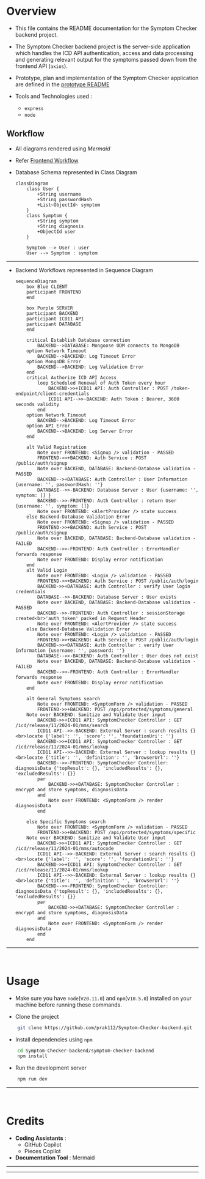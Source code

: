 # Overview
- This file contains the README documentation for the Symptom Checker backend project.
 
- The Symptom Checker backend project is the server-side application which handles the ICD API authentication, access and data processing and generating relevant output for the symptoms passed down from the frontend API (`axios`).

- Prototype, plan and implementation of the Symptom Checker application are defined in the [prototype README](https://github.com/prak112/ICD11-SymptomChecker#oveview)
- Tools and Technologies used : 
    - `express`
    - `node`

## Workflow
- All diagrams rendered using *Mermaid*
- Refer [Frontend Workflow](https://github.com/prak112/Symptom-Checker-frontend#workflow)

- Database Schema represented in Class Diagram

    ```mermaid
    classDiagram
        class User {
            +String username
            +String passwordHash
            +List~ObjectId~ symptom
        }
        class Symptom {
            +String symptom
            +String diagnosis
            +ObjectId user
        }

        Symptom --> User : user
        User --> Symptom : symptom
    ```

<hr>

- Backend Workflows represented in Sequence Diagram

    ```mermaid
    sequenceDiagram
        box Blue CLIENT
        participant FRONTEND
        end

        box Purple SERVER
        participant BACKEND
        participant ICD11 API
        participant DATABASE
        end

        critical Establish Database connection
            BACKEND-->DATABASE: Mongoose ODM connects to MongoDB
        option Network Timeout
            BACKEND-->BACKEND: Log Timeout Error
        option MongoDB Error
            BACKEND-->BACKEND: Log Validation Error
        end
        critical Authorize ICD API Access
            loop Scheduled Renewal of Auth Token every hour
                BACKEND->>+ICD11 API: Auth Controller : POST /token-endpoint/client-credentials
                ICD11 API-->>-BACKEND: Auth Token : Bearer, 3600 seconds validity
            end
        option Network Timeout
            BACKEND-->BACKEND: Log Timeout Error
        option API Error
            BACKEND-->BACKEND: Log Server Error    
        end

        alt Valid Registration
            Note over FRONTEND: <Signup /> validation - PASSED
            FRONTEND->>+BACKEND: Auth Service : POST /public/auth/signup
            Note over BACKEND, DATABASE: Backend-Database validation - PASSED        
            BACKEND-->+DATABASE: Auth Controller : User Information {username: '', passwordHash: ''}
            DATABASE-->>-BACKEND: Database Server : User {username: '', symptom: [] }
            BACKEND-->>-FRONTEND: Auth Controller : return User {username: '', symptom: []}
            Note over FRONTEND: <AlertProvider /> state success
        else Backend-Database Validation Error
            Note over FRONTEND: <Signup /> validation - PASSED
            FRONTEND->>+BACKEND: Auth Service : POST /public/auth/signup
            Note over BACKEND, DATABASE: Backend-Database validation - FAILED
            BACKEND-->>-FRONTEND: Auth Controller : ErrorHandler forwards response
            Note over FRONTEND: Display error notification
        end
        alt Valid Login
            Note over FRONTEND: <Login /> validation - PASSED
            FRONTEND->>+BACKEND: Auth Service : POST /public/auth/login
            BACKEND->>+DATABASE: Auth Controller : verify User login credentials
            DATABASE-->>-BACKEND: Database Server : User exists
            Note over BACKEND, DATABASE: Backend-Database validation - PASSED
            BACKEND-->>-FRONTEND: Auth Controller : sessionStorage created<br>'auth_token' packed in Request Header
            Note over FRONTEND: <AlertProvider /> state success
        else Backend-Database Validation Error
            Note over FRONTEND: <Login /> validation - PASSED
            FRONTEND->>+BACKEND: Auth Service : POST /public/auth/login
            BACKEND->>+DATABASE: Auth Controller : verify User Information {username: '', password: ''}
            DATABASE-->>-BACKEND: Auth Controller : User does not exist
            Note over BACKEND, DATABASE: Backend-Database validation - FAILED
            BACKEND-->>-FRONTEND: Auth Controller : ErrorHandler forwards response
            Note over FRONTEND: Display error notification
        end

        alt General Symptoms search
            Note over FRONTEND: <SymptomForm /> validation - PASSED
            FRONTEND->>+BACKEND: POST /api/protected/symptoms/general
        Note over BACKEND: Sanitize and Validate User input  
            BACKEND->>+ICD11 API: SymptomChecker Controller : GET /icd/release/11/2024-01/mms/search
            ICD11 API-->>-BACKEND: External Server : search results {}<br>locate {'label': '', 'score': '', 'foundationUri': ''} 
            BACKEND->>+ICD11 API: SymptomChecker Controller : GET /icd/release/11/2024-01/mms/lookup 
            ICD11 API-->>-BACKEND: External Server : lookup results {}<br>locate {'title': '', 'definition': '', 'browserUrl': ''}
            BACKEND-->>-FRONTEND: SymptomChecker Controller: diagnosisData {'topResult': {}, 'includedResults': {}, 'excludedResults': {}}
            par
                BACKEND->>+DATABASE: SymptomChecker Controller : encrypt and store symptoms, diagnosisData
            and
                Note over FRONTEND: <SymptomForm /> render diagnosisData
            end

        else Specific Symptoms search
            Note over FRONTEND: <SymptomForm /> validation - PASSED
            FRONTEND->>+BACKEND: POST /api/protected/symptoms/specific
        Note over BACKEND: Sanitize and Validate User input  
            BACKEND->>+ICD11 API: SymptomChecker Controller : GET /icd/release/11/2024-01/mms/autocode
            ICD11 API-->>-BACKEND: External Server : search results {}<br>locate {'label': '', 'score': '', 'foundationUri': ''} 
            BACKEND->>+ICD11 API: SymptomChecker Controller : GET /icd/release/11/2024-01/mms/lookup 
            ICD11 API-->>-BACKEND: External Server : lookup results {}<br>locate {'title': '', 'definition': '', 'browserUrl': ''}
            BACKEND-->>-FRONTEND: SymptomChecker Controller: diagnosisData {'topResult': {}, 'includedResults': {}, 'excludedResults': {}}
            par
                BACKEND->>+DATABASE: SymptomChecker Controller : encrypt and store symptoms, diagnosisData
            and
                Note over FRONTEND: <SymptomForm /> render diagnosisData
            end
        end
    ```

<hr>
<br>

# Usage
- Make sure you have `node`(v`20.11.0`) and `npm`(v`10.5.0`) installed on your machine before running these commands.

- Clone the project
```bash
    git clone https://github.com/prak112/Symptom-Checker-backend.git
```

- Install dependencies using `npm`
```bash
    cd Symptom-Checker-backend/symptom-checker-backend
    npm install
```

- Run the development server
```bash
    npm run dev
``` 

<hr>
<br>

# Credits
- **Coding Assistants** : 
    - GitHub Copilot
    - Pieces Copilot
- **Documentation Tool** : Mermaid

<hr>
<hr>
